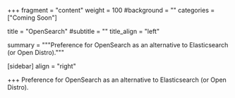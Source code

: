 +++
fragment = "content"
weight = 100
#background = ""
categories = ["Coming Soon"]

title = "OpenSearch"
#subtitle = ""
title_align = "left"

summary = """Preference for OpenSearch as an alternative to Elasticsearch (or Open Distro)."""

[sidebar]
  align = "right"

+++
Preference for OpenSearch as an alternative to Elasticsearch (or Open Distro).
